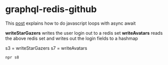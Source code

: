 # graphql-redis-github

This
[post](https://blog.lavrton.com/javascript-loops-how-to-handle-async-await-6252dd3c795)
explains how to do javascript loops with async await

**writeStarGazers** writes the user login out to a redis set
**writeAvatars** reads the above redis set and writes out the login fields
to a hashmap

s3 = writeStarGazers
s7 = writeAvatars

```
npr s8
```
